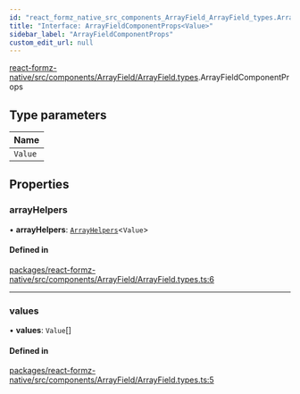 ```yaml
---
id: "react_formz_native_src_components_ArrayField_ArrayField_types.ArrayFieldComponentProps"
title: "Interface: ArrayFieldComponentProps<Value>"
sidebar_label: "ArrayFieldComponentProps"
custom_edit_url: null
---
```


[react-formz-native/src/components/ArrayField/ArrayField.types](../modules/react_formz_native_src_components_ArrayField_ArrayField_types.md).ArrayFieldComponentProps

## Type parameters

| Name |
| :------ |
| `Value` |

## Properties

### arrayHelpers

• **arrayHelpers**: [`ArrayHelpers`](react_formz_src_hooks_fields_useFieldArrayHelpers.ArrayHelpers.md)<`Value`\>

#### Defined in

[packages/react-formz-native/src/components/ArrayField/ArrayField.types.ts:6](https://github.com/ZerryStack/react-formz/blob/main/packages/react-formz-native/src/components/ArrayField/ArrayField.types.ts#L6)

___

### values

• **values**: `Value`[]

#### Defined in

[packages/react-formz-native/src/components/ArrayField/ArrayField.types.ts:5](https://github.com/ZerryStack/react-formz/blob/main/packages/react-formz-native/src/components/ArrayField/ArrayField.types.ts#L5)

